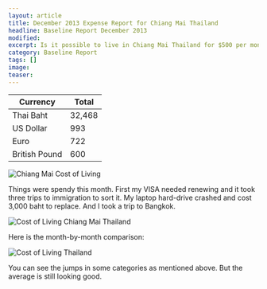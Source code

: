 ```yaml
---
layout: article
title: December 2013 Expense Report for Chiang Mai Thailand
headline: Baseline Report December 2013
modified:
excerpt: Is it possible to live in Chiang Mai Thailand for $500 per month? Check out the Baseline Report and find out.
category: Baseline Report
tags: []
image:
teaser:
---
```


|Currency      |Total |
|--------------|------|
|Thai Baht     |32,468|
|US Dollar     |993   |
|Euro          |722   |
|British Pound |600   |

![Chiang Mai Cost of Living](http://bradonomics.com/baseline-report-december-2013/Chiang-Mai-Spending-Graph-Dec-2013.jpg)

Things were spendy this month. First my VISA needed renewing and it took three trips to immigration to sort it. My laptop hard-drive crashed and cost 3,000 baht to replace. And I took a trip to Bangkok.

![Cost of Living Chiang Mai Thailand](http://bradonomics.com/baseline-report-december-2013/Chiang-Mai-Spending-Category-List-Dec-2013.jpg)

Here is the month-by-month comparison:

![Cost of Living Thailand](http://bradonomics.com/baseline-report-december-2013/Average-Expense-Chiang-Mai-Dec-2013.jpg)

You can see the jumps in some categories as mentioned above. But the average is still looking good.